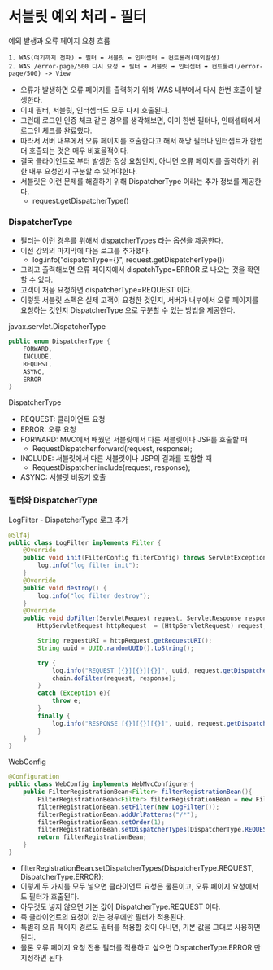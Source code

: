 
# 서블릿 예외 처리 - 필터

예외 발생과 오류 페이지 요청 흐름
````text
1. WAS(여기까지 전파) ⬅️ 필터 ⬅️ 서블릿 ⬅️ 인터셉터 ⬅️ 컨트롤러(예외발생)
2. WAS /error-page/500 다시 요청 ➡️ 필터 ➡️ 서블릿 ➡️ 인터셉터 ➡️ 컨트롤러(/error-page/500) -> View
````

- 오류가 발생하면 오류 페이지를 출력하기 위해 WAS 내부에서 다시 한번 호출이 발생한다.
- 이때 필터, 서블릿, 인터셉터도 모두 다시 호출된다.
- 그런데 로그인 인증 체크 같은 경우를 생각해보면, 이미 한번 필터나, 인터셉터에서 로그인 체크를 완료했다.
- 따라서 서버 내부에서 오류 페이지를 호출한다고 해서 해당 필터나 인터셉트가 한번 더 호출되는 것은 매우 비효율적이다.
- 결국 클라이언트로 부터 발생한 정상 요청인지, 아니면 오류 페이지를 출력하기 위한 내부 요청인지 구분할 수 있어야한다.
- 서블릿은 이런 문제를 해결하기 위해 DispatcherType 이라는 추가 정보를 제공한다.
  -  request.getDispatcherType()

### DispatcherType

- 필터는 이런 경우를 위해서 dispatcherTypes 라는 옵션을 제공한다.
- 이전 강의의 마지막에 다음 로그를 추가했다.
  - log.info("dispatchType={}", request.getDispatcherType())
- 그리고 출력해보면 오류 페이지에서 dispatchType=ERROR 로 나오는 것을 확인할 수 있다.
- 고객이 처음 요청하면 dispatcherType=REQUEST 이다.
- 이렇듯 서블릿 스펙은 실제 고객이 요청한 것인지, 서버가 내부에서 오류 페이지를 요청하는 것인지 
  DispatcherType 으로 구분할 수 있는 방법을 제공한다.

javax.servlet.DispatcherType
```java
public enum DispatcherType {
    FORWARD,
    INCLUDE,
    REQUEST,
    ASYNC,
    ERROR
}
```
DispatcherType
- REQUEST: 클라이언트 요청
- ERROR: 오류 요청
- FORWARD: MVC에서 배웠던 서블릿에서 다른 서블릿이나 JSP를 호출할 때
  - RequestDispatcher.forward(request, response);
- INCLUDE: 서블릿에서 다른 서블릿이나 JSP의 결과를 포함할 때
  - RequestDispatcher.include(request, response);
- ASYNC: 서블릿 비동기 호출

### 필터와 DispatcherType

LogFilter - DispatcherType 로그 추가
```java
@Slf4j
public class LogFilter implements Filter {
    @Override
    public void init(FilterConfig filterConfig) throws ServletException {
        log.info("log filter init");
    }
    @Override
    public void destroy() {
        log.info("log filter destroy");
    }
    @Override
    public void doFilter(ServletRequest request, ServletResponse response, FilterChain chain) throws IOException, ServletException {
        HttpServletRequest httpRequest  = (HttpServletRequest) request;

        String requestURI = httpRequest.getRequestURI();
        String uuid = UUID.randomUUID().toString();

        try {
            log.info("REQUEST [{}][{}][{}]", uuid, request.getDispatcherType(), requestURI);
            chain.doFilter(request, response);
        }
        catch (Exception e){
            throw e;
        }
        finally {
            log.info("RESPONSE [{}][{}][{}]", uuid, request.getDispatcherType(), requestURI);
        }
    }
}
```

WebConfig
```java
@Configuration
public class WebConfig implements WebMvcConfigurer{
    public FilterRegistrationBean<Filter> filterRegistrationBean(){
        FilterRegistrationBean<Filter> filterRegistrationBean = new FilterRegistrationBean<>();
        filterRegistrationBean.setFilter(new LogFilter());
        filterRegistrationBean.addUrlPatterns("/*");
        filterRegistrationBean.setOrder(1);
        filterRegistrationBean.setDispatcherTypes(DispatcherType.REQUEST, DispatcherType.ERROR);
        return filterRegistrationBean;
    }
}
```
- filterRegistrationBean.setDispatcherTypes(DispatcherType.REQUEST, DispatcherType.ERROR);
- 이렇게 두 가지를 모두 넣으면 클라이언트 요청은 물론이고, 오류 페이지 요청에서도 필터가 호출된다.
- 아무것도 넣지 않으면 기본 값이 DispatcherType.REQUEST 이다. 
- 즉 클라이언트의 요청이 있는 경우에만 필터가 적용된다.
- 특별히 오류 페이지 경로도 필터를 적용할 것이 아니면, 기본 값을 그대로 사용하면 된다. 
- 물론 오류 페이지 요청 전용 필터를 적용하고 싶으면 DispatcherType.ERROR 만 지정하면 된다.